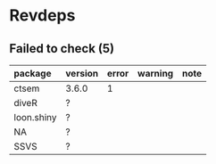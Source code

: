 # Revdeps

## Failed to check (5)

|package    |version |error |warning |note |
|:----------|:-------|:-----|:-------|:----|
|ctsem      |3.6.0   |1     |        |     |
|diveR      |?       |      |        |     |
|loon.shiny |?       |      |        |     |
|NA         |?       |      |        |     |
|SSVS       |?       |      |        |     |

